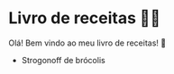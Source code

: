 # Livro de receitas :man_cook:

Olá! Bem vindo ao meu livro de receitas! :wave:

- Strogonoff de brócolis
